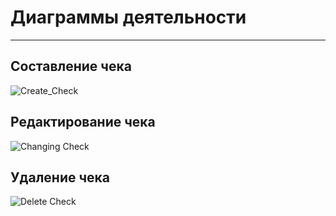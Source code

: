 # Диаграммы деятельности
---
## Составление чека

![Create_Check](https://github.com/TheSnakyEyes/CheckLogger/blob/master/Diagrams/Activity/Add.jpg)


## Редактирование чека

![Changing Check](https://github.com/TheSnakyEyes/CheckLogger/blob/master/Diagrams/Activity/ChangingCheck1.png)


## Удаление чека

![Delete Check](https://github.com/TheSnakyEyes/CheckLogger/blob/master/Diagrams/Activity/DeleteCheck.png)
